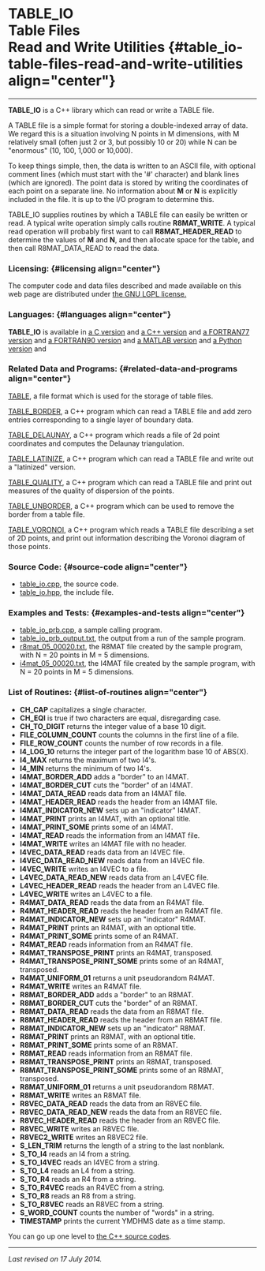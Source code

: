 TABLE\_IO\
Table Files\
Read and Write Utilities {#table_io-table-files-read-and-write-utilities align="center"}
========================

------------------------------------------------------------------------

**TABLE\_IO** is a C++ library which can read or write a TABLE file.

A TABLE file is a simple format for storing a double-indexed array of
data. We regard this is a situation involving N points in M dimensions,
with M relatively small (often just 2 or 3, but possibly 10 or 20) while
N can be "enormous" (10, 100, 1,000 or 10,000).

To keep things simple, then, the data is written to an ASCII file, with
optional comment lines (which must start with the '\#' character) and
blank lines (which are ignored). The point data is stored by writing the
coordinates of each point on a separate line. No information about **M**
or **N** is explicitly included in the file. It is up to the I/O program
to determine this.

TABLE\_IO supplies routines by which a TABLE file can easily be written
or read. A typical write operation simply calls routine
**R8MAT\_WRITE**. A typical read operation will probably first want to
call **R8MAT\_HEADER\_READ** to determine the values of **M** and **N**,
and then allocate space for the table, and then call R8MAT\_DATA\_READ
to read the data.

### Licensing: {#licensing align="center"}

The computer code and data files described and made available on this
web page are distributed under [the GNU LGPL
license.](../../txt/gnu_lgpl.txt)

### Languages: {#languages align="center"}

**TABLE\_IO** is available in [a C
version](../../c_src/table_io/table_io.html) and [a C++
version](../../cpp_src/table_io/table_io.html) and [a FORTRAN77
version](../../f77_src/table_io/table_io.html) and [a FORTRAN90
version](../../f_src/table_io/table_io.html) and [a MATLAB
version](../../m_src/table_io/table_io.html) and [a Python
version](../../py_src/table_io/table_io.html) and

### Related Data and Programs: {#related-data-and-programs align="center"}

[TABLE](../../data/table/table.html), a file format which is used for
the storage of table files.

[TABLE\_BORDER](../../cpp_src/table_border/table_border.html), a C++
program which can read a TABLE file and add zero entries corresponding
to a single layer of boundary data.

[TABLE\_DELAUNAY](../../cpp_src/table_delaunay/table_delaunay.html), a
C++ program which reads a file of 2d point coordinates and computes the
Delaunay triangulation.

[TABLE\_LATINIZE](../../cpp_src/table_latinize/table_latinize.html), a
C++ program which can read a TABLE file and write out a "latinized"
version.

[TABLE\_QUALITY](../../cpp_src/table_quality/table_quality.html), a C++
program which can read a TABLE file and print out measures of the
quality of dispersion of the points.

[TABLE\_UNBORDER](../../cpp_src/table_unborder/table_unborder.html), a
C++ program which can be used to remove the border from a table file.

[TABLE\_VORONOI](../../cpp_src/table_voronoi/table_voronoi.html), a C++
program which reads a TABLE file describing a set of 2D points, and
print out information describing the Voronoi diagram of those points.

### Source Code: {#source-code align="center"}

-   [table\_io.cpp](table_io.cpp), the source code.
-   [table\_io.hpp](table_io.hpp), the include file.

### Examples and Tests: {#examples-and-tests align="center"}

-   [table\_io\_prb.cpp](table_io_prb.cpp), a sample calling program.
-   [table\_io\_prb\_output.txt](table_io_prb_output.txt), the output
    from a run of the sample program.
-   [r8mat\_05\_00020.txt](r8mat_05_00020.txt), the R8MAT file created
    by the sample program, with N = 20 points in M = 5 dimensions.
-   [i4mat\_05\_00020.txt](i4mat_05_00020.txt), the I4MAT file created
    by the sample program, with N = 20 points in M = 5 dimensions.

### List of Routines: {#list-of-routines align="center"}

-   **CH\_CAP** capitalizes a single character.
-   **CH\_EQI** is true if two characters are equal, disregarding case.
-   **CH\_TO\_DIGIT** returns the integer value of a base 10 digit.
-   **FILE\_COLUMN\_COUNT** counts the columns in the first line of a
    file.
-   **FILE\_ROW\_COUNT** counts the number of row records in a file.
-   **I4\_LOG\_10** returns the integer part of the logarithm base 10 of
    ABS(X).
-   **I4\_MAX** returns the maximum of two I4's.
-   **I4\_MIN** returns the minimum of two I4's.
-   **I4MAT\_BORDER\_ADD** adds a "border" to an I4MAT.
-   **I4MAT\_BORDER\_CUT** cuts the "border" of an I4MAT.
-   **I4MAT\_DATA\_READ** reads data from an I4MAT file.
-   **I4MAT\_HEADER\_READ** reads the header from an I4MAT file.
-   **I4MAT\_INDICATOR\_NEW** sets up an "indicator" I4MAT.
-   **I4MAT\_PRINT** prints an I4MAT, with an optional title.
-   **I4MAT\_PRINT\_SOME** prints some of an I4MAT.
-   **I4MAT\_READ** reads the information from an I4MAT file.
-   **I4MAT\_WRITE** writes an I4MAT file with no header.
-   **I4VEC\_DATA\_READ** reads data from an I4VEC file.
-   **I4VEC\_DATA\_READ\_NEW** reads data from an I4VEC file.
-   **I4VEC\_WRITE** writes an I4VEC to a file.
-   **L4VEC\_DATA\_READ\_NEW** reads data from an L4VEC file.
-   **L4VEC\_HEADER\_READ** reads the header from an L4VEC file.
-   **L4VEC\_WRITE** writes an L4VEC to a file.
-   **R4MAT\_DATA\_READ** reads the data from an R4MAT file.
-   **R4MAT\_HEADER\_READ** reads the header from an R4MAT file.
-   **R4MAT\_INDICATOR\_NEW** sets up an "indicator" R4MAT.
-   **R4MAT\_PRINT** prints an R4MAT, with an optional title.
-   **R4MAT\_PRINT\_SOME** prints some of an R4MAT.
-   **R4MAT\_READ** reads information from an R4MAT file.
-   **R4MAT\_TRANSPOSE\_PRINT** prints an R4MAT, transposed.
-   **R4MAT\_TRANSPOSE\_PRINT\_SOME** prints some of an R4MAT,
    transposed.
-   **R4MAT\_UNIFORM\_01** returns a unit pseudorandom R4MAT.
-   **R4MAT\_WRITE** writes an R4MAT file.
-   **R8MAT\_BORDER\_ADD** adds a "border" to an R8MAT.
-   **R8MAT\_BORDER\_CUT** cuts the "border" of an R8MAT.
-   **R8MAT\_DATA\_READ** reads the data from an R8MAT file.
-   **R8MAT\_HEADER\_READ** reads the header from an R8MAT file.
-   **R8MAT\_INDICATOR\_NEW** sets up an "indicator" R8MAT.
-   **R8MAT\_PRINT** prints an R8MAT, with an optional title.
-   **R8MAT\_PRINT\_SOME** prints some of an R8MAT.
-   **R8MAT\_READ** reads information from an R8MAT file.
-   **R8MAT\_TRANSPOSE\_PRINT** prints an R8MAT, transposed.
-   **R8MAT\_TRANSPOSE\_PRINT\_SOME** prints some of an R8MAT,
    transposed.
-   **R8MAT\_UNIFORM\_01** returns a unit pseudorandom R8MAT.
-   **R8MAT\_WRITE** writes an R8MAT file.
-   **R8VEC\_DATA\_READ** reads the data from an R8VEC file.
-   **R8VEC\_DATA\_READ\_NEW** reads the data from an R8VEC file.
-   **R8VEC\_HEADER\_READ** reads the header from an R8VEC file.
-   **R8VEC\_WRITE** writes an R8VEC file.
-   **R8VEC2\_WRITE** writes an R8VEC2 file.
-   **S\_LEN\_TRIM** returns the length of a string to the last
    nonblank.
-   **S\_TO\_I4** reads an I4 from a string.
-   **S\_TO\_I4VEC** reads an I4VEC from a string.
-   **S\_TO\_L4** reads an L4 from a string.
-   **S\_TO\_R4** reads an R4 from a string.
-   **S\_TO\_R4VEC** reads an R4VEC from a string.
-   **S\_TO\_R8** reads an R8 from a string.
-   **S\_TO\_R8VEC** reads an R8VEC from a string.
-   **S\_WORD\_COUNT** counts the number of "words" in a string.
-   **TIMESTAMP** prints the current YMDHMS date as a time stamp.

You can go up one level to [the C++ source codes](../cpp_src.html).

------------------------------------------------------------------------

*Last revised on 17 July 2014.*
